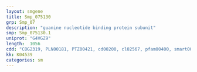 ```yaml
---
layout: smgene
title: Smp_075130
grp: Smp_07
description: "guanine nucleotide binding protein subunit"
smp: Smp_075130.1
uniprot: "G4VGZ9"
length:  1056
cdd: "COG2319, PLN00181, PTZ00421, cd00200, cl02567, pfam00400, smart00320"
kk: K04539
categories: sm
---
```

